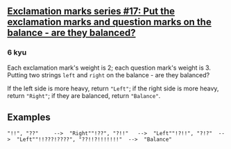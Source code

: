 <h2><a href=https://www.codewars.com/kata/57fb44a12b53146fe1000136/train/javascript target="_blank">Exclamation marks series #17: Put the exclamation marks and question marks on the balance - are they balanced?</a></h2><h3>6 kyu</h3><p>Each exclamation mark's weight is 2; each question mark's weight is 3. Putting two strings <code>left</code> and <code>right</code> on the balance - are they balanced?</p><p>If the left side is more heavy, return <code>"Left"</code>; if the right side is more heavy, return <code>"Right"</code>; if they are balanced, return <code>"Balance"</code>.</p><h2 id="examples">Examples</h2><pre><code class="language-python"><span class="cm-string">"!!"</span>, <span class="cm-string">"??"</span>     <span class="cm-operator">-</span><span class="cm-operator">-</span><span class="cm-operator">&gt;</span>  <span class="cm-string">"Right"</span><span class="cm-string">"!??"</span>, <span class="cm-string">"?!!"</span>   <span class="cm-operator">-</span><span class="cm-operator">-</span><span class="cm-operator">&gt;</span>  <span class="cm-string">"Left"</span><span class="cm-string">"!?!!"</span>, <span class="cm-string">"?!?"</span>  <span class="cm-operator">-</span><span class="cm-operator">-</span><span class="cm-operator">&gt;</span>  <span class="cm-string">"Left"</span><span class="cm-string">"!!???!????"</span>, <span class="cm-string">"??!!?!!!!!!!"</span>  <span class="cm-operator">-</span><span class="cm-operator">-</span><span class="cm-operator">&gt;</span>  <span class="cm-string">"Balance"</span></code></pre><pre style="display: none;"><code class="language-haskell"><span class="cm-comment">-- For Haskell use the Comparison type defined in Preloaded code</span><span class="cm-comment">-- data Comparison = Left | Right | Balance deriving (Show, Eq, Enum, Bounded)</span><span class="cm-variable">balance</span> <span class="cm-keyword">::</span> <span class="cm-builtin">String</span> <span class="cm-keyword">-&gt;</span> <span class="cm-builtin">String</span> <span class="cm-keyword">-&gt;</span> <span class="cm-variable-2">Comparison</span><span class="cm-variable">balance</span> <span class="cm-string">"!!"</span> <span class="cm-string">"??"</span> <span class="cm-builtin">==</span> <span class="cm-builtin">Right</span><span class="cm-variable">balance</span> <span class="cm-string">"!??"</span> <span class="cm-string">"?!!"</span> <span class="cm-builtin">==</span> <span class="cm-builtin">Left</span><span class="cm-variable">balance</span> <span class="cm-string">"!?!!"</span> <span class="cm-string">"?!?"</span> <span class="cm-builtin">==</span> <span class="cm-builtin">Left</span><span class="cm-variable">balance</span> <span class="cm-string">"!!???!????"</span> <span class="cm-string">"??!!?!!!!!!!"</span> <span class="cm-builtin">==</span> <span class="cm-variable-2">Balance</span></code></pre>